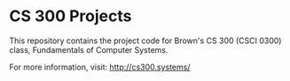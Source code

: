 CS 300 Projects
===============

This repository contains the project code for Brown's CS 300 (CSCI 0300) class,
Fundamentals of Computer Systems.

For more information, visit:
http://cs300.systems/
